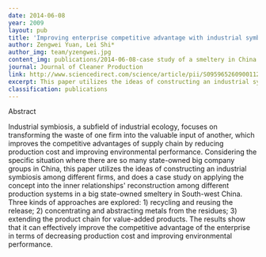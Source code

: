 ```yaml
---
date: 2014-06-08
year: 2009
layout: pub
title: 'Improving enterprise competitive advantage with industrial symbiosis: case study of a smeltery in China'
author: Zengwei Yuan, Lei Shi*
author_img: team/yzengwei.jpg
content_img: publications/2014-06-08-case study of a smeltery in China.jpg
journal: Journal of Cleaner Production
link: http://www.sciencedirect.com/science/article/pii/S0959652609001127
excerpt: This paper utilizes the ideas of constructing an industrial symbiosis among different firms, and does a case study on applying the concept into the inner relationships' reconstruction among different production systems in a big state-owned smeltery in South-west China.
classification: publications
---
```




Abstract

Industrial symbiosis, a subfield of industrial ecology, focuses on transforming the waste of one firm into the valuable input of another, which improves the competitive advantages of supply chain by reducing production cost and improving environmental performance. Considering the specific situation where there are so many state-owned big company groups in China, this paper utilizes the ideas of constructing an industrial symbiosis among different firms, and does a case study on applying the concept into the inner relationships' reconstruction among different production systems in a big state-owned smeltery in South-west China. Three kinds of approaches are explored: 1) recycling and reusing the release; 2) concentrating and abstracting metals from the residues; 3) extending the product chain for value-added products. The results show that it can effectively improve the competitive advantage of the enterprise in terms of decreasing production cost and improving environmental performance.
